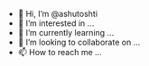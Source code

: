- 👋 Hi, I’m @ashutoshti
- 👀 I’m interested in ...
- 🌱 I’m currently learning ...
- 💞️ I’m looking to collaborate on ...
- 📫 How to reach me ...

<!---
ashutoshti/ashutoshti is a ✨ special ✨ repository because its `README.md` (this file) appears on your GitHub profile.
You can click the Preview link to take a look at your changes.
--->
